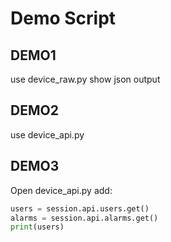 # Demo Script

## DEMO1

use device_raw.py
show json output

## DEMO2

use device_api.py

## DEMO3

Open device_api.py
add:

```python
users = session.api.users.get()
alarms = session.api.alarms.get()
print(users)
```
